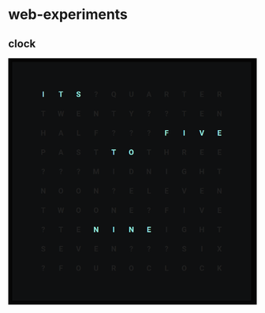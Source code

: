# web-experiments

## clock

![screenshot](https://raw.githubusercontent.com/thdoteo/experiments/master/clock/screenshot.png)